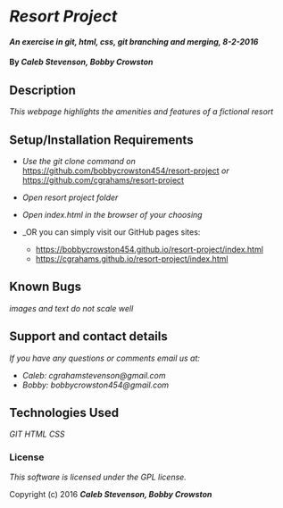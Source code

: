 # _Resort Project_

#### _An exercise in git, html, css, git branching and merging, 8-2-2016_

#### By _**Caleb Stevenson, Bobby Crowston**_

## Description

_This webpage highlights the amenities and features of a fictional resort_

## Setup/Installation Requirements

* _Use the git clone command on_ https://github.com/bobbycrowston454/resort-project
_or_
https://github.com/cgrahams/resort-project
* _Open resort project folder_
* _Open index.html in the browser of your choosing_

* _OR you can simply visit our GitHub pages sites:
  * https://bobbycrowston454.github.io/resort-project/index.html
  * https://cgrahams.github.io/resort-project/index.html

## Known Bugs

_images and text do not scale well_

## Support and contact details

_If you have any questions or comments email us at:_
* _Caleb: cgrahamstevenson@gmail.com_
* _Bobby: bobbycrowston454@gmail.com_

## Technologies Used

_GIT
  HTML
  CSS_

### License

*This software is licensed under the GPL license.*

Copyright (c) 2016 **_Caleb Stevenson, Bobby Crowston_**
